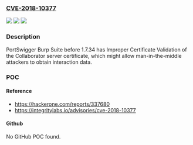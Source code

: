 ### [CVE-2018-10377](https://cve.mitre.org/cgi-bin/cvename.cgi?name=CVE-2018-10377)
![](https://img.shields.io/static/v1?label=Product&message=n%2Fa&color=blue)
![](https://img.shields.io/static/v1?label=Version&message=n%2Fa&color=blue)
![](https://img.shields.io/static/v1?label=Vulnerability&message=n%2Fa&color=brighgreen)

### Description

PortSwigger Burp Suite before 1.7.34 has Improper Certificate Validation of the Collaborator server certificate, which might allow man-in-the-middle attackers to obtain interaction data.

### POC

#### Reference
- https://hackerone.com/reports/337680
- https://integritylabs.io/advisories/cve-2018-10377

#### Github
No GitHub POC found.

